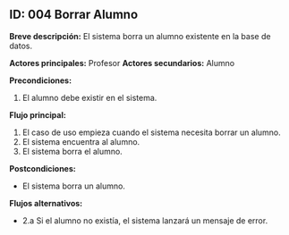 ## ID: 004 Borrar Alumno

**Breve descripción:** El sistema borra un alumno existente en la base de datos.

**Actores principales:** Profesor
**Actores secundarios:** Alumno

**Precondiciones:**

 1. El alumno debe existir en el sistema.

**Flujo principal:**

 1. El caso de uso empieza cuando el sistema necesita borrar un alumno.
 2. El sistema encuentra al alumno.
 3. El sistema borra el alumno.

**Postcondiciones:**

 - El sistema borra un alumno.

**Flujos alternativos:**
- 2.a Si el alumno no existía, el sistema lanzará un mensaje de error.
